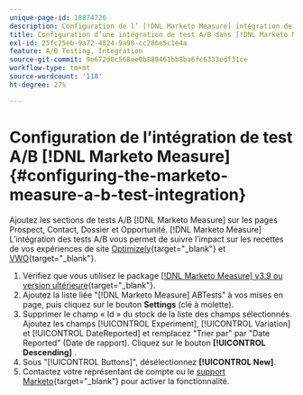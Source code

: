 ```yaml
---
unique-page-id: 18874726
description: Configuration de l’ [!DNL Marketo Measure] intégration de test A/B - [!DNL Marketo Measure]
title: Configuration d’une intégration de test A/B dans [!DNL Marketo Measure]
exl-id: 25fc25eb-9a72-4824-9a98-cc286e5c1e4a
feature: A/B Testing, Integration
source-git-commit: 9e672d0c568ee0b889461bb8ba6fc6333edf31ce
workflow-type: tm+mt
source-wordcount: '118'
ht-degree: 27%

---
```


# Configuration de l’intégration de test A/B [!DNL Marketo Measure] {#configuring-the-marketo-measure-a-b-test-integration}

Ajoutez les sections de tests A/B [!DNL Marketo Measure] sur les pages Prospect, Contact, Dossier et Opportunité. [!DNL Marketo Measure] L’intégration des tests A/B vous permet de suivre l’impact sur les recettes de vos expériences de site [Optimizely](https://www.optimizely.com/){target="_blank"} et [VWO](https://vwo.com/){target="_blank"}.

1. Vérifiez que vous utilisez le package [[!DNL Marketo Measure] v3.9 ou version ultérieure](https://appexchange.salesforce.com/appxListingDetail?listingId=a0N3000000B3KLuEAN){target="_blank"}.
1. Ajoutez la liste liée &quot;[!DNL Marketo Measure] ABTests&quot; à vos mises en page, puis cliquez sur le bouton **Settings** (clé à molette).
1. Supprimer le champ « Id » du stock de la liste des champs sélectionnés. Ajoutez les champs [!UICONTROL Experiment], [!UICONTROL Variation] et [!UICONTROL DateReported] et remplacez &quot;Trier par&quot; par &quot;Date Reported&quot; (Date de rapport). Cliquez sur le bouton **[!UICONTROL Descending]** .
1. Sous &quot;[!UICONTROL Buttons]&quot;, désélectionnez **[!UICONTROL New]**.
1. Contactez votre représentant de compte ou le [support Marketo](https://nation.marketo.com/t5/support/ct-p/Support){target="_blank"} pour activer la fonctionnalité.
